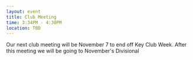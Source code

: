 ```yaml
---
layout: event
title: Club Meeting
time: 3:34PM - 4:30PM
location: TBD
---
```

Our next club meeting will be November 7 to end off Key Club Week. After this meeting we will be going to November's Divisional